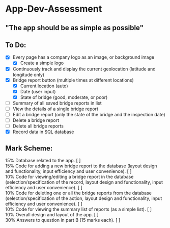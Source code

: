 # App-Dev-Assessment

## "The app should be as simple as possible"

## To Do:
- [x] Every page has a company logo as an image, or background image
  - [x] Create a simple logo
- [x] Continuously track and display the current geolocation (latitude and longitude only)
- [x] Bridge report button (multiple times at different locations)
  - [x] Current location (auto)
  - [x] Date (user input)
  - [x] State of bridge (good, moderate, or poor)
- [ ] Summary of all saved bridge reports in list
- [ ] View the details of a single bridge report
- [ ] Edit a bridge report (only the state of the bridge and the inspection date)
- [ ] Delete a bridge report
- [ ] Delete all bridge reports
- [x] Record data in SQL database

## Mark Scheme:
15% Database related to the app. [ ]<br>
15% Code for adding a new bridge report to the database (layout design and functionality, input efficiency and user convenience). [ ]<br>
10% Code for viewing/editing a bridge report in the database (selection/specification of the record, layout design and functionality, input efficiency and user convenience). [ ]<br>
10% Code for deleting one or all the bridge reports from the database (selection/specification of the action, layout design and functionality, input efficiency and user convenience). [ ]<br>
10% Code for viewing the summary list of reports (as a simple list). [ ]<br>
10% Overall design and layout of the app. [ ]<br>
30% Answers to question in part B (15 marks each). [ ]<br>
